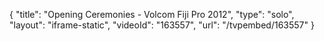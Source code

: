 {
    "title": "Opening Ceremonies - Volcom Fiji Pro 2012",
    "type": "solo",
    "layout": "iframe-static",
    "videoId": "163557",
    "url": "\/tvpembed\/163557"
}